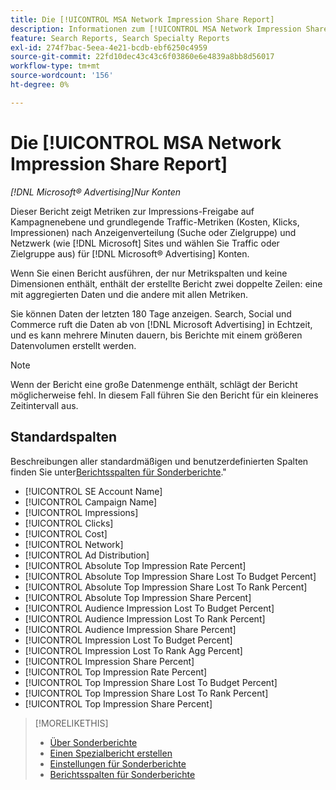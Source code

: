 ```yaml
---
title: Die [!UICONTROL MSA Network Impression Share Report]
description: Informationen zum [!UICONTROL MSA Network Impression Share Report].
feature: Search Reports, Search Specialty Reports
exl-id: 274f7bac-5eea-4e21-bcdb-ebf6250c4959
source-git-commit: 22fd10dec43c43c6f03860e6e4839a8bb8d56017
workflow-type: tm+mt
source-wordcount: '156'
ht-degree: 0%

---
```


# Die [!UICONTROL MSA Network Impression Share Report]

*[!DNL Microsoft® Advertising]Nur Konten*

Dieser Bericht zeigt Metriken zur Impressions-Freigabe auf Kampagnenebene und grundlegende Traffic-Metriken (Kosten, Klicks, Impressionen) nach Anzeigenverteilung (Suche oder Zielgruppe) und Netzwerk (wie [!DNL Microsoft] Sites und wählen Sie Traffic oder Zielgruppe aus) für [!DNL Microsoft® Advertising] Konten.

Wenn Sie einen Bericht ausführen, der nur Metrikspalten und keine Dimensionen enthält, enthält der erstellte Bericht zwei doppelte Zeilen: eine mit aggregierten Daten und die andere mit allen Metriken.

Sie können Daten der letzten 180 Tage anzeigen. Search, Social und Commerce ruft die Daten ab von [!DNL Microsoft Advertising] in Echtzeit, und es kann mehrere Minuten dauern, bis Berichte mit einem größeren Datenvolumen erstellt werden.

>[!NOTE]
>
>Wenn der Bericht eine große Datenmenge enthält, schlägt der Bericht möglicherweise fehl. In diesem Fall führen Sie den Bericht für ein kleineres Zeitintervall aus.

## Standardspalten

Beschreibungen aller standardmäßigen und benutzerdefinierten Spalten finden Sie unter[Berichtsspalten für Sonderberichte](specialty-report-columns.md).&quot;

* [!UICONTROL SE Account Name]
* [!UICONTROL Campaign Name]
* [!UICONTROL Impressions]
* [!UICONTROL Clicks]
* [!UICONTROL Cost]
* [!UICONTROL Network]
* [!UICONTROL Ad Distribution]
* [!UICONTROL Absolute Top Impression Rate Percent]
* [!UICONTROL Absolute Top Impression Share Lost To Budget Percent]
* [!UICONTROL Absolute Top Impression Share Lost To Rank Percent]
* [!UICONTROL Absolute Top Impression Share Percent]
* [!UICONTROL Audience Impression Lost To Budget Percent]
* [!UICONTROL Audience Impression Lost To Rank Percent]
* [!UICONTROL Audience Impression Share Percent]
* [!UICONTROL Impression Lost To Budget Percent]
* [!UICONTROL Impression Lost To Rank Agg Percent]
* [!UICONTROL Impression Share Percent]
* [!UICONTROL Top Impression Rate Percent]
* [!UICONTROL Top Impression Share Lost To Budget Percent]
* [!UICONTROL Top Impression Share Lost To Rank Percent]
* [!UICONTROL Top Impression Share Percent]

>[!MORELIKETHIS]
>
>* [Über Sonderberichte](specialty-report-about.md)
>* [Einen Spezialbericht erstellen](specialty-report-generate.md)
>* [Einstellungen für Sonderberichte](specialty-report-settings.md)
>* [Berichtsspalten für Sonderberichte](specialty-report-columns.md)
